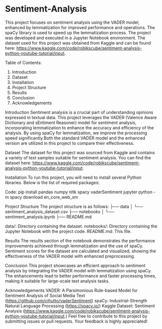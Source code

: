 # Sentiment-Analysis

This project focuses on sentiment analysis using the VADER model, enhanced by lemmatization for improved performance and operations. The spaCy library is used to speed up the lemmatization process. The project was developed and executed in a Jupyter Notebook environment. The dataset used for this project was obtained from Kaggle and can be found here: https://www.kaggle.com/code/robikscube/sentiment-analysis-python-youtube-tutorial/input.

Table of Contents:

1. Introduction
2. Dataset
3. Installation
4. Project Structure
5. Results
6. Conclusion
7. Acknowledgements

Introduction
Sentiment analysis is a crucial part of understanding opinions expressed in textual data. This project leverages the VADER (Valence Aware Dictionary and sEntiment Reasoner) model for sentiment analysis, incorporating lemmatization to enhance the accuracy and efficiency of the analysis. By using spaCy for lemmatization, we improve the processing speed significantly.Both the standard VADER model and the enhanced version are utilized in this project to compare their effectiveness.

Dataset
The dataset for this project was sourced from Kaggle and contains a variety of text samples suitable for sentiment analysis. You can find the dataset here:  https://www.kaggle.com/code/robikscube/sentiment-analysis-python-youtube-tutorial/input.

Installation
To run this project, you will need to install several Python libraries. Below is the list of required packages:

Code:
  pip install pandas numpy nltk spacy vaderSentiment jupyter
  python -m spacy download en_core_web_sm

Project Structure
The project structure is as follows:
├── data
│   └── sentiment_analysis_dataset.csv
├── notebooks
│   └── sentiment_analysis.ipynb
├── README.md

data/: Directory containing the dataset.
notebooks/: Directory containing the Jupyter Notebook with the project code.
README.md: This file.

Results
The results section of the notebook demonstrates the performance improvements achieved through lemmatization and the use of spaCy. Sentiment scores for the dataset are calculated and visualized, showing the effectiveness of the VADER model with enhanced preprocessing.

Conclusion
This project showcases an efficient approach to sentiment analysis by integrating the VADER model with lemmatization using spaCy. The enhancements lead to better performance and faster processing times, making it suitable for large-scale text analysis tasks.

Acknowledgements
VADER: A Parsimonious Rule-based Model for Sentiment Analysis of Social Media Text (https://github.com/cjhutto/vaderSentiment)
spaCy: Industrial-Strength Natural Language Processing (https://spacy.io/)
Kaggle Dataset: Sentiment Analysis (https://www.kaggle.com/code/robikscube/sentiment-analysis-python-youtube-tutorial/input.)
Feel free to contribute to this project by submitting issues or pull requests. Your feedback is highly appreciated!
